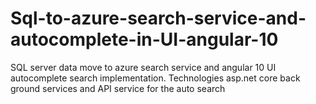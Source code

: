 # Sql-to-azure-search-service-and-autocomplete-in-UI-angular-10
SQL server data move to azure search service and angular 10 UI autocomplete search implementation. Technologies asp.net core back ground services and API service for the auto search
